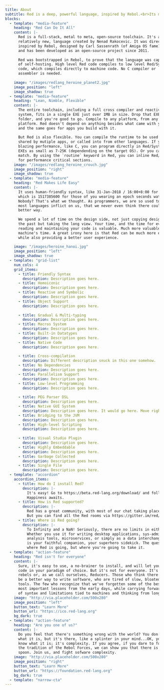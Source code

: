```yaml
---
title: About
subtitle: Red is a deep, powerful language, inspired by Rebol.<br>Its mission, to fight software complexity.
blocks:
  - template: "media-feature"
    heading: "Red Can Do It All"
    content: |-
      Red is a full-stack, metal to meta, open-source toolchain. It's a 
      relatively new, language created by Nenad Rakocevic. It was directly
      inspired by Rebol, designed by Carl Sassenrath (of Amiga OS fame),
      and has been developed as an open-source project since 2011.
      
      Red was bootstrapped in Rebol, to prove that the language was capable
      of self-hosting. High level Red code compiles to low level Red/System 
      code, which compiles directly to machine code. No C compiler or 
      assembler is needed.
     
    image: "/images/redlang_heroine_planet2.jpg"
    image_position: "left"
    image_shadow: true
  - template: "media-feature"
    heading: "Lean, Nimble, Flexible"
    content: |-
      The entire toolchain, including a full cross compiler and reactive GUI
      system, fits in a single EXE just over 1MB in size. Drop that EXE in a
      folder, and you're good to go. Compile to any platform, from any
      platform. Red doesn't depend on anything besides what came with your OS,
      and the same goes for apps you build with it.
      
      But Red is also flexible. You can compile the runtime to be used externally,
      shared by mutiple apps, or called into from other languages. If you need
      blazing performance, like C, you can program directly in Red/System, getting
      EXEs as small as 7-25K (dependending on the target OS). Or you can mix and
      match. By using the `routine` keyword in Red, you can inline Red/System code
      for performance critical sections.
    image: "/images/redlang_heroine_crouch.jpg"
    image_position: "right"
    image_shadow: true
  - template: "media-feature"
    heading: "Red Makes Life Easy"
    content: |-
      It uses human-friendly syntax, like 31-Jan-2018 / 16:00+8:00 for dates, 
      which is 1517385600 for those of you wearing an epoch seconds watch. What?
      Nobody? That's what we thought. As programmers, we are so used to the pain
      most languages inflict on us, that we never even think there could be a
      better way.
      
      We spend a lot of time on the design side, not just copying designs from
      the past but taking the long view. Your time, and the time for everyone 
      reading and maintaining your code is valuable. Much more valuable than the
      machine's time. A great irony here is that Red can be much more efficient
      while also providing a better user experience.
      
    image: "/images/heroine_hanoi.jpg"
    image_position: "left"
    image_shadow: true
  - template: "grid-list"
    num_cols: 4
    grid_items:
      - title: Friendly Syntax
        description: Description goes here.
      - title: Homoiconic
        description: Description goes here.
      - title: Reactive and Symbolic
        description: Description goes here.
      - title: Object Support
        description: Description goes here.
        
      - title: Gradual & Multi-typing
        description: Description goes here.
      - title: Macros System
        description: Description goes here.
      - title: Built-in Datatypes
        description: Description goes here.
      - title: Native Code
        description: Description goes here.
        
      - title: Cross-compilation
        description: Different description snuck in this one somehow.
      - title: No Dependencies
        description: Description goes here.
      - title: Parallelism Support
        description: Description goes here.
      - title: Low-level Programming
        description: Description goes here.
        
      - title: PEG Parser DSL
        description: Description goes here.
      - title: Native GUI System
        description: Description goes here. It would go here. Move right along.
      - title: Bridging to the JVM
        description: Description goes here.
      - title: High-level Scripting
        description: Description goes here.
        
      - title: Visual Studio Plugin
        description: Description goes here.
      - title: Highly Embeddable
        description: Description goes here.
      - title: Garbage Collected
        description: Description goes here.
      - title: Single File
        description: Description goes here.
  - template: "accordion"
    accordion_items:
      - title: How do I install Red?
        description: |-
          It's easy! Go to https://beta.red-lang.org/download/ and follow the instructions.
          Happiness awaits.
      - title: How is Red supported?
        description: |-
          Red has a great community, with most of our chat taking place at https://gitter.im/red/red.
          But you can find all the Red rooms via https://gitter.im/red/home.
      - title: Where is Red going?
        description: |-
          To Infinity and a NaN! Seriously, there are no limits in either direction.
          Whether you use it for writing desktop applications, sys-admin and data 
          analysis tools, microservices, or simply as a data interchange format, Red
          is your faithful companion, your superhero sidekick. The question isn't 
          where Red is going, but where you're going to take it.
  - template: "action-feature"
    heading: "Red isn't for everyone"
    content: |-
      Sure, it's easy to use, a no-brainer to install, and will let you write
      code in your paradigm of choice. But it's not for everyone. It's for 
      rebels or, as we call ourselves, Reducers. Those who think there has to 
      be a better way to write software, who are tired of slow, bloated, complex
      tools. The few who recognize that we've forgotten some of the best and
      most important lessons from the early days, while carrying forward a legacy
      of syntax and limitations tied to machines and thinking from long ago.
    image: "http://via.placeholder.com/500x280"
    image_position: "left"
    button_text: "Learn More"
    button_url: "https://ico.red-lang.org"
    bg_dark: true
  - template: "action-feature"
    heading: "Are you one of us?"
    content: |-
      Do you feel that there's something wrong with the world? You don't know
      what it is, but it's there, like a splinter in your mind...OK, you do
      know what it is; it's complexity. If you agree, if you dare to follow
      the tradition of the Rebol Forces, we can show you that there is no 
      spoon. Join us, and fight sofware complexity.
    image: "http://via.placeholder.com/500x280"
    image_position: "right"
    button_text: "Learn More"
    button_url: "https://foundation.red-lang.org"
    bg_dark: true
  - template: "narrow-cta"
---
```


